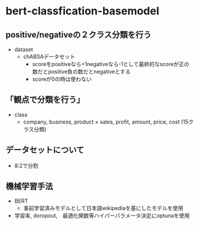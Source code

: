 # bert-classfication-basemodel

## positive/negativeの２クラス分類を行う

- dataset
  - chABSAデータセット
    - scoreをpositiveなら+1negativeなら-1として最終的なscoreが正の数だとpositive負の数だとnegativeとする
    - scoreが0の時は使わない

## 「観点で分類を行う」

- class
  - company, business, product × sales, profit, amount, price, cost (15クラス分類)

## データセットについて

- 8:2で分割

## 機械学習手法

- BERT
  - 事前学習済みモデルとして日本語wikipediaを基にしたモデルを使用
- 学習率, doropout,　最適化関数等ハイパーパラメータ決定にoptunaを使用
